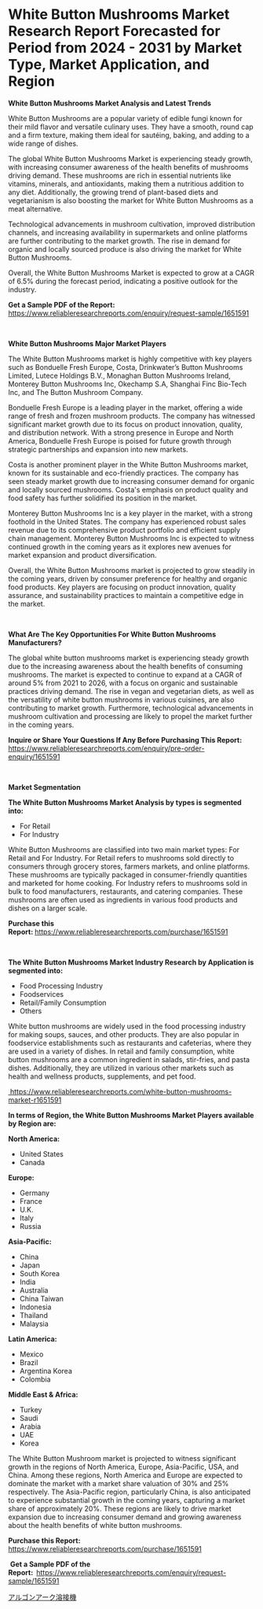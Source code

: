 <p><h1>White Button Mushrooms Market Research Report Forecasted for Period from 2024 -  2031 by Market Type, Market Application, and Region</h1></p><p><strong>White Button Mushrooms Market Analysis and Latest Trends</strong></p>
<p><p>White Button Mushrooms are a popular variety of edible fungi known for their mild flavor and versatile culinary uses. They have a smooth, round cap and a firm texture, making them ideal for sautéing, baking, and adding to a wide range of dishes.</p><p>The global White Button Mushrooms Market is experiencing steady growth, with increasing consumer awareness of the health benefits of mushrooms driving demand. These mushrooms are rich in essential nutrients like vitamins, minerals, and antioxidants, making them a nutritious addition to any diet. Additionally, the growing trend of plant-based diets and vegetarianism is also boosting the market for White Button Mushrooms as a meat alternative.</p><p>Technological advancements in mushroom cultivation, improved distribution channels, and increasing availability in supermarkets and online platforms are further contributing to the market growth. The rise in demand for organic and locally sourced produce is also driving the market for White Button Mushrooms.</p><p>Overall, the White Button Mushrooms Market is expected to grow at a CAGR of 6.5% during the forecast period, indicating a positive outlook for the industry.</p></p>
<p><strong>Get a Sample PDF of the Report:&nbsp;</strong> <a href="https://www.reliableresearchreports.com/enquiry/request-sample/1651591">https://www.reliableresearchreports.com/enquiry/request-sample/1651591</a></p>
<p>&nbsp;</p>
<p><strong>White Button Mushrooms Major Market Players</strong></p>
<p><p>The White Button Mushrooms market is highly competitive with key players such as Bonduelle Fresh Europe, Costa, Drinkwater’s Button Mushrooms Limited, Lutece Holdings B.V., Monaghan Button Mushrooms Ireland, Monterey Button Mushrooms Inc, Okechamp S.A, Shanghai Finc Bio-Tech Inc, and The Button Mushroom Company.</p><p>Bonduelle Fresh Europe is a leading player in the market, offering a wide range of fresh and frozen mushroom products. The company has witnessed significant market growth due to its focus on product innovation, quality, and distribution network. With a strong presence in Europe and North America, Bonduelle Fresh Europe is poised for future growth through strategic partnerships and expansion into new markets.</p><p>Costa is another prominent player in the White Button Mushrooms market, known for its sustainable and eco-friendly practices. The company has seen steady market growth due to increasing consumer demand for organic and locally sourced mushrooms. Costa's emphasis on product quality and food safety has further solidified its position in the market.</p><p>Monterey Button Mushrooms Inc is a key player in the market, with a strong foothold in the United States. The company has experienced robust sales revenue due to its comprehensive product portfolio and efficient supply chain management. Monterey Button Mushrooms Inc is expected to witness continued growth in the coming years as it explores new avenues for market expansion and product diversification.</p><p>Overall, the White Button Mushrooms market is projected to grow steadily in the coming years, driven by consumer preference for healthy and organic food products. Key players are focusing on product innovation, quality assurance, and sustainability practices to maintain a competitive edge in the market.</p></p>
<p>&nbsp;</p>
<p><strong>What Are The Key Opportunities For White Button Mushrooms Manufacturers?</strong></p>
<p><p>The global white button mushrooms market is experiencing steady growth due to the increasing awareness about the health benefits of consuming mushrooms. The market is expected to continue to expand at a CAGR of around 5% from 2021 to 2026, with a focus on organic and sustainable practices driving demand. The rise in vegan and vegetarian diets, as well as the versatility of white button mushrooms in various cuisines, are also contributing to market growth. Furthermore, technological advancements in mushroom cultivation and processing are likely to propel the market further in the coming years.</p></p>
<p><strong>Inquire or Share Your Questions If Any Before Purchasing This Report:</strong> <a href="https://www.reliableresearchreports.com/enquiry/pre-order-enquiry/1651591">https://www.reliableresearchreports.com/enquiry/pre-order-enquiry/1651591</a></p>
<p>&nbsp;</p>
<p><strong>Market Segmentation</strong></p>
<p><strong>The White Button Mushrooms Market Analysis by types is segmented into:</strong></p>
<p><ul><li>For Retail</li><li>For Industry</li></ul></p>
<p><p>White Button Mushrooms are classified into two main market types: For Retail and For Industry. For Retail refers to mushrooms sold directly to consumers through grocery stores, farmers markets, and online platforms. These mushrooms are typically packaged in consumer-friendly quantities and marketed for home cooking. For Industry refers to mushrooms sold in bulk to food manufacturers, restaurants, and catering companies. These mushrooms are often used as ingredients in various food products and dishes on a larger scale.</p></p>
<p><strong>Purchase this Report:&nbsp;</strong><a href="https://www.reliableresearchreports.com/purchase/1651591">https://www.reliableresearchreports.com/purchase/1651591</a></p>
<p>&nbsp;</p>
<p><strong>The White Button Mushrooms Market Industry Research by Application is segmented into:</strong></p>
<p><ul><li>Food Processing Industry</li><li>Foodservices</li><li>Retail/Family Consumption</li><li>Others</li></ul></p>
<p><p>White button mushrooms are widely used in the food processing industry for making soups, sauces, and other products. They are also popular in foodservice establishments such as restaurants and cafeterias, where they are used in a variety of dishes. In retail and family consumption, white button mushrooms are a common ingredient in salads, stir-fries, and pasta dishes. Additionally, they are utilized in various other markets such as health and wellness products, supplements, and pet food.</p></p>
<p><a href="https://www.reliableresearchreports.com/white-button-mushrooms-market-r1651591">&nbsp;https://www.reliableresearchreports.com/white-button-mushrooms-market-r1651591</a></p>
<p><strong>In terms of Region, the White Button Mushrooms Market Players available by Region are:</strong></p>
<p>
    <p> <strong> North America: </strong>
        <ul>
            <li>United States</li>
            <li>Canada</li>
        </ul>
        </p> 
    <p> <strong> Europe: </strong>
        <ul>
            <li>Germany</li>
            <li>France</li>
            <li>U.K.</li>
            <li>Italy</li>
            <li>Russia</li>
        </ul>
        </p> 
    <p> <strong> Asia-Pacific: </strong>
        <ul>
            <li>China</li>
            <li>Japan</li>
            <li>South Korea</li>
            <li>India</li>
            <li>Australia</li>
            <li>China Taiwan</li>
            <li>Indonesia</li>
            <li>Thailand</li>
            <li>Malaysia</li>
        </ul>
        </p> 
    <p> <strong> Latin America: </strong>
        <ul>
            <li>Mexico</li>
            <li>Brazil</li>
            <li>Argentina Korea</li>
            <li>Colombia</li>
        </ul>
        </p> 
    <p> <strong> Middle East & Africa: </strong>
        <ul>
            <li>Turkey</li>
            <li>Saudi</li>
            <li>Arabia</li>
            <li>UAE</li>
            <li>Korea</li>
        </ul>
    </p>
    </p>
<p><p>The White Button Mushroom market is projected to witness significant growth in the regions of North America, Europe, Asia-Pacific, USA, and China. Among these regions, North America and Europe are expected to dominate the market with a market share valuation of 30% and 25% respectively. The Asia-Pacific region, particularly China, is also anticipated to experience substantial growth in the coming years, capturing a market share of approximately 20%. These regions are likely to drive market expansion due to increasing consumer demand and growing awareness about the health benefits of white button mushrooms.</p></p>
<p><strong>Purchase this Report: </strong><a href="https://www.reliableresearchreports.com/purchase/1651591">https://www.reliableresearchreports.com/purchase/1651591</a></p>
<p>&nbsp;<strong>Get a Sample PDF of the Report:&nbsp;&nbsp;</strong><a href="https://www.reliableresearchreports.com/enquiry/request-sample/1651591">https://www.reliableresearchreports.com/enquiry/request-sample/1651591</a></p>
<p><strong></strong></p>
<p><p><a href="https://github.com/nemesis2824/Market-Research-Report-List-1/blob/main/183030517767.md">アルゴンアーク溶接機</a></p></p>